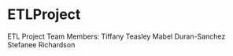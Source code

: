 # ETLProject
ETL Project
Team Members:
     Tiffany Teasley
     Mabel Duran-Sanchez
     Stefanee Richardson
